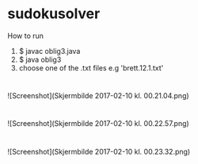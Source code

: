 # sudokusolver

How to run <br>
1) $ javac oblig3.java <br>
2) $ java oblig3 <br>
3) choose one of the .txt files e.g 'brett.12.1.txt'

#
![Screenshot](Skjermbilde 2017-02-10 kl. 00.21.04.png)
#
![Screenshot](Skjermbilde 2017-02-10 kl. 00.22.57.png)
#
![Screenshot](Skjermbilde 2017-02-10 kl. 00.23.32.png)
